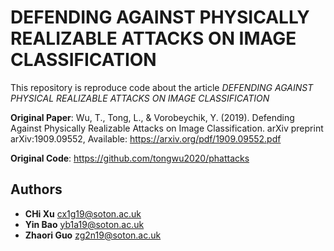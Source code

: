 # DEFENDING AGAINST PHYSICALLY REALIZABLE ATTACKS ON IMAGE CLASSIFICATION
This repository is reproduce code about the article *DEFENDING AGAINST PHYSICAL REALIZABLE ATTACKS ON IMAGE CLASSIFICATION*

**Original Paper**: Wu, T., Tong, L., & Vorobeychik, Y. (2019). Defending Against Physically Realizable Attacks on Image Classification. arXiv preprint arXiv:1909.09552, Available: https://arxiv.org/pdf/1909.09552.pdf

**Original Code**: https://github.com/tongwu2020/phattacks


## Authors
* **CHi Xu** [cx1g19@soton.ac.uk]()
* **Yin Bao** [yb1a19@soton.ac.uk]()
* **Zhaori Guo** [zg2n19@soton.ac.uk]()
